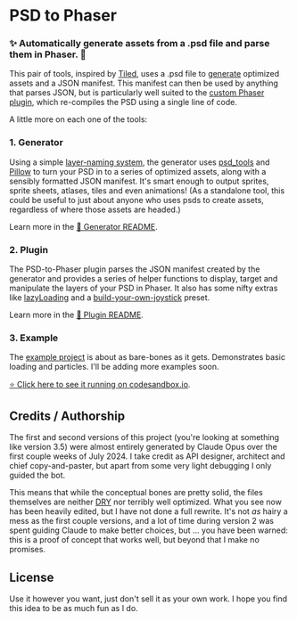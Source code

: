 # PSD to Phaser

### ✨ Automatically generate assets from a .psd file and parse them in Phaser. 👾

This pair of tools, inspired by [Tiled](https://www.mapeditor.org/), uses a .psd file to [generate](#1-generator) optimized assets and a JSON manifest. This manifest can then be used by anything that parses JSON, but is particularly well suited to the [custom Phaser plugin](#2-plugin), which re-compiles the PSD using a single line of code. 

A little more on each one of the tools:

### 1. Generator

Using a simple [layer-naming system](/generator/README.md#layer-naming), the generator uses  [psd_tools](https://pypi.org/project/psd-tools/) and [Pillow](https://pypi.org/project/pillow/) to turn your PSD in to a series of optimized assets, along with a sensibly formatted JSON manifest. It's smart enough to output sprites, sprite sheets, atlases, tiles and even animations! (As a standalone tool, this could be useful to just about anyone who uses psds to create assets, regardless of where those assets are headed.)

Learn more in the [📄 Generator README](./generator/README.md).

### 2. Plugin

The PSD-to-Phaser plugin parses the JSON manifest created by the generator and provides a series of helper functions to display, target and manipulate the layers of your PSD in Phaser. It also has some nifty extras like [lazyLoading](/plugin/README.md#lazyload) and a [build-your-own-joystick](/plugin/README.md#joystick-sprite-zone-key) preset.

Learn more in the [📄 Plugin README](./plugin/README.md).

### 3. Example

The [example project](/example/README.md) is about as bare-bones as it gets. Demonstrates basic loading and particles.  I'll be adding more examples soon. 

[⭐️ Click here to see it running on codesandbox.io](https://codesandbox.io/p/github/laffan/psd-to-phaser-example-1/).


## Credits / Authorship

The first and second versions of this project (you're looking at something like version 3.5) were almost entirely generated by Claude Opus over the first couple weeks of July 2024. I take credit as API designer, architect and chief copy-and-paster, but apart from some very light debugging I only guided the bot.

This means that while the conceptual bones are pretty solid, the files themselves are neither [DRY](https://en.wikipedia.org/wiki/Don%27t_repeat_yourself) nor terribly well optimized.  What you see now has been heavily edited, but I have not done a full rewrite.  It's not _as_ hairy a mess as the first couple versions, and a lot of time during version 2 was spent guiding Claude to make better choices, but ... you have been warned: this is a proof of concept that works well, but beyond that I make no promises.

## License

Use it however you want, just don't sell it as your own work. I hope you find this idea to be as much fun as I do.
